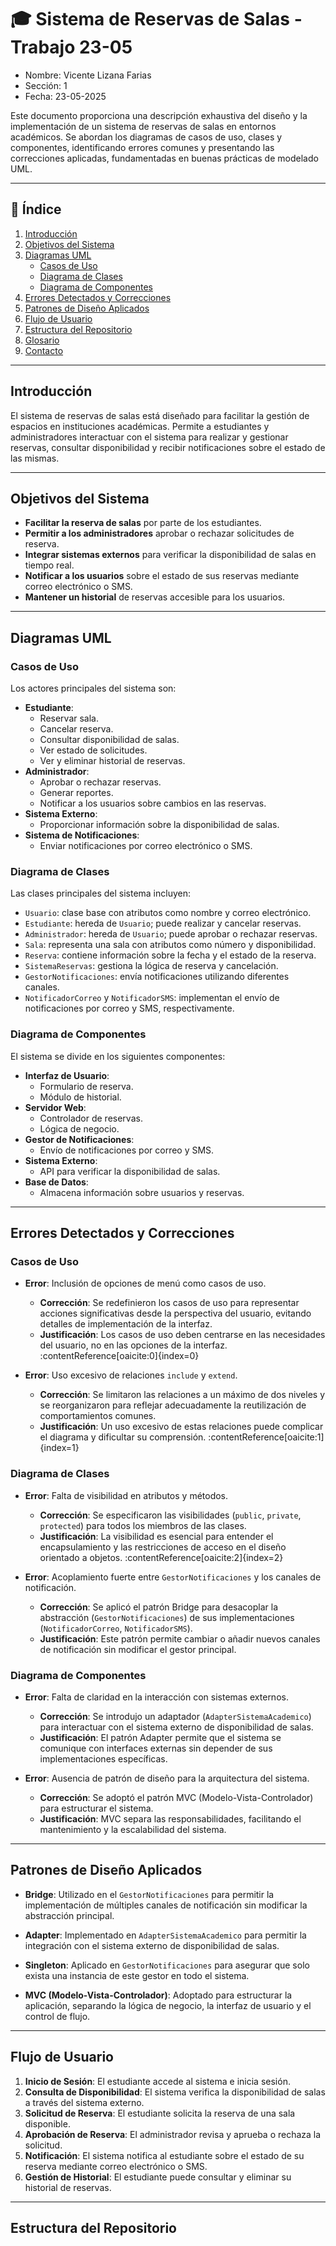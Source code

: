 # 🎓 Sistema de Reservas de Salas - Trabajo 23-05
- Nombre: Vicente Lizana Farias
- Sección: 1
- Fecha: 23-05-2025

Este documento proporciona una descripción exhaustiva del diseño y la implementación de un sistema de reservas de salas en entornos académicos. Se abordan los diagramas de casos de uso, clases y componentes, identificando errores comunes y presentando las correcciones aplicadas, fundamentadas en buenas prácticas de modelado UML.

---

## 📌 Índice

1. [Introducción](#introducción)
2. [Objetivos del Sistema](#objetivos-del-sistema)
3. [Diagramas UML](#diagramas-uml)
   - [Casos de Uso](#casos-de-uso)
   - [Diagrama de Clases](#diagrama-de-clases)
   - [Diagrama de Componentes](#diagrama-de-componentes)
4. [Errores Detectados y Correcciones](#errores-detectados-y-correcciones)
5. [Patrones de Diseño Aplicados](#patrones-de-diseño-aplicados)
6. [Flujo de Usuario](#flujo-de-usuario)
7. [Estructura del Repositorio](#estructura-del-repositorio)
8. [Glosario](#glosario)
9. [Contacto](#contacto)

---

## Introducción

El sistema de reservas de salas está diseñado para facilitar la gestión de espacios en instituciones académicas. Permite a estudiantes y administradores interactuar con el sistema para realizar y gestionar reservas, consultar disponibilidad y recibir notificaciones sobre el estado de las mismas.

---

## Objetivos del Sistema

- **Facilitar la reserva de salas** por parte de los estudiantes.
- **Permitir a los administradores** aprobar o rechazar solicitudes de reserva.
- **Integrar sistemas externos** para verificar la disponibilidad de salas en tiempo real.
- **Notificar a los usuarios** sobre el estado de sus reservas mediante correo electrónico o SMS.
- **Mantener un historial** de reservas accesible para los usuarios.

---

## Diagramas UML

### Casos de Uso

Los actores principales del sistema son:

- **Estudiante**:
  - Reservar sala.
  - Cancelar reserva.
  - Consultar disponibilidad de salas.
  - Ver estado de solicitudes.
  - Ver y eliminar historial de reservas.
- **Administrador**:
  - Aprobar o rechazar reservas.
  - Generar reportes.
  - Notificar a los usuarios sobre cambios en las reservas.
- **Sistema Externo**:
  - Proporcionar información sobre la disponibilidad de salas.
- **Sistema de Notificaciones**:
  - Enviar notificaciones por correo electrónico o SMS.

### Diagrama de Clases

Las clases principales del sistema incluyen:

- `Usuario`: clase base con atributos como nombre y correo electrónico.
- `Estudiante`: hereda de `Usuario`; puede realizar y cancelar reservas.
- `Administrador`: hereda de `Usuario`; puede aprobar o rechazar reservas.
- `Sala`: representa una sala con atributos como número y disponibilidad.
- `Reserva`: contiene información sobre la fecha y el estado de la reserva.
- `SistemaReservas`: gestiona la lógica de reserva y cancelación.
- `GestorNotificaciones`: envía notificaciones utilizando diferentes canales.
- `NotificadorCorreo` y `NotificadorSMS`: implementan el envío de notificaciones por correo y SMS, respectivamente.

### Diagrama de Componentes

El sistema se divide en los siguientes componentes:

- **Interfaz de Usuario**:
  - Formulario de reserva.
  - Módulo de historial.
- **Servidor Web**:
  - Controlador de reservas.
  - Lógica de negocio.
- **Gestor de Notificaciones**:
  - Envío de notificaciones por correo y SMS.
- **Sistema Externo**:
  - API para verificar la disponibilidad de salas.
- **Base de Datos**:
  - Almacena información sobre usuarios y reservas.

---

## Errores Detectados y Correcciones

### Casos de Uso

- **Error**: Inclusión de opciones de menú como casos de uso.
  - **Corrección**: Se redefinieron los casos de uso para representar acciones significativas desde la perspectiva del usuario, evitando detalles de implementación de la interfaz.
  - **Justificación**: Los casos de uso deben centrarse en las necesidades del usuario, no en las opciones de la interfaz. :contentReference[oaicite:0]{index=0}

- **Error**: Uso excesivo de relaciones `include` y `extend`.
  - **Corrección**: Se limitaron las relaciones a un máximo de dos niveles y se reorganizaron para reflejar adecuadamente la reutilización de comportamientos comunes.
  - **Justificación**: Un uso excesivo de estas relaciones puede complicar el diagrama y dificultar su comprensión. :contentReference[oaicite:1]{index=1}

### Diagrama de Clases

- **Error**: Falta de visibilidad en atributos y métodos.
  - **Corrección**: Se especificaron las visibilidades (`public`, `private`, `protected`) para todos los miembros de las clases.
  - **Justificación**: La visibilidad es esencial para entender el encapsulamiento y las restricciones de acceso en el diseño orientado a objetos. :contentReference[oaicite:2]{index=2}

- **Error**: Acoplamiento fuerte entre `GestorNotificaciones` y los canales de notificación.
  - **Corrección**: Se aplicó el patrón Bridge para desacoplar la abstracción (`GestorNotificaciones`) de sus implementaciones (`NotificadorCorreo`, `NotificadorSMS`).
  - **Justificación**: Este patrón permite cambiar o añadir nuevos canales de notificación sin modificar el gestor principal.

### Diagrama de Componentes

- **Error**: Falta de claridad en la interacción con sistemas externos.
  - **Corrección**: Se introdujo un adaptador (`AdapterSistemaAcademico`) para interactuar con el sistema externo de disponibilidad de salas.
  - **Justificación**: El patrón Adapter permite que el sistema se comunique con interfaces externas sin depender de sus implementaciones específicas.

- **Error**: Ausencia de patrón de diseño para la arquitectura del sistema.
  - **Corrección**: Se adoptó el patrón MVC (Modelo-Vista-Controlador) para estructurar el sistema.
  - **Justificación**: MVC separa las responsabilidades, facilitando el mantenimiento y la escalabilidad del sistema.

---

## Patrones de Diseño Aplicados

- **Bridge**: Utilizado en el `GestorNotificaciones` para permitir la implementación de múltiples canales de notificación sin modificar la abstracción principal.

- **Adapter**: Implementado en `AdapterSistemaAcademico` para permitir la integración con el sistema externo de disponibilidad de salas.

- **Singleton**: Aplicado en `GestorNotificaciones` para asegurar que solo exista una instancia de este gestor en todo el sistema.

- **MVC (Modelo-Vista-Controlador)**: Adoptado para estructurar la aplicación, separando la lógica de negocio, la interfaz de usuario y el control de flujo.

---

## Flujo de Usuario

1. **Inicio de Sesión**: El estudiante accede al sistema e inicia sesión.
2. **Consulta de Disponibilidad**: El sistema verifica la disponibilidad de salas a través del sistema externo.
3. **Solicitud de Reserva**: El estudiante solicita la reserva de una sala disponible.
4. **Aprobación de Reserva**: El administrador revisa y aprueba o rechaza la solicitud.
5. **Notificación**: El sistema notifica al estudiante sobre el estado de su reserva mediante correo electrónico o SMS.
6. **Gestión de Historial**: El estudiante puede consultar y eliminar su historial de reservas.

---

## Estructura del Repositorio

